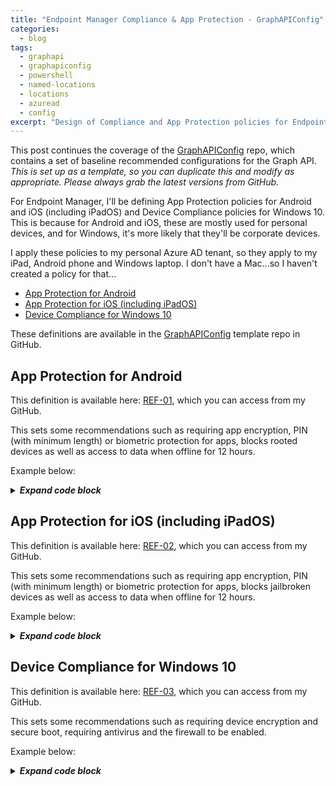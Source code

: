```yaml
---
title: "Endpoint Manager Compliance & App Protection - GraphAPIConfig"
categories:
  - blog
tags:
  - graphapi
  - graphapiconfig
  - powershell
  - named-locations
  - locations
  - azuread
  - config
excerpt: "Design of Compliance and App Protection policies for Endpoint Manager (Intune), that Conditional Access policies can then enforce..."
---
```

This post continues the coverage of the [GraphAPIConfig][GraphAPIConfig] repo, which contains a set of baseline recommended configurations for the Graph API. _This is set up as a template, so you can duplicate this and modify as appropriate. Please always grab the latest versions from GitHub._

For Endpoint Manager, I'll be defining App Protection policies for Android and iOS (including iPadOS) and Device Compliance policies for Windows 10. This is because for Android and iOS, these are mostly used for personal devices, and for Windows, it's more likely that they'll be corporate devices.

I apply these policies to my personal Azure AD tenant, so they apply to my iPad, Android phone and Windows laptop. I don't have a Mac...so I haven't created a policy for that...

- [App Protection for Android](#app-protection-for-android)
- [App Protection for iOS (including iPadOS)](#app-protection-for-ios-including-ipados)
- [Device Compliance for Windows 10](#device-compliance-for-windows-10)

These definitions are available in the [GraphAPIConfig][GraphAPIConfig] template repo in GitHub.

## App Protection for Android
This definition is available here: [REF-01][em-ref1], which you can access from my GitHub.

This sets some recommendations such as requiring app encryption, PIN (with minimum length) or biometric protection for apps, blocks rooted devices as well as access to data when offline for 12 hours.

Example below:

<details>
  <summary><em><strong>Expand code block</strong></em></summary>

```json
{
    "SVC":  null,
    "REF":  null,
    "ENV":  null,
    "allowedAndroidDeviceManufacturers":  null,
    "allowedAndroidDeviceModels":  [

                                   ],
    "allowedDataIngestionLocations":  [
                                          "oneDriveForBusiness",
                                          "sharePoint",
                                          "camera"
                                      ],
    "allowedDataStorageLocations":  [

                                    ],
    "allowedInboundDataTransferSources":  "allApps",
    "allowedOutboundClipboardSharingExceptionLength":  0,
    "allowedOutboundClipboardSharingLevel":  "allApps",
    "allowedOutboundDataTransferDestinations":  "allApps",
    "appActionIfAndroidDeviceManufacturerNotAllowed":  "block",
    "appActionIfAndroidDeviceModelNotAllowed":  "block",
    "appActionIfAndroidSafetyNetAppsVerificationFailed":  "block",
    "appActionIfAndroidSafetyNetDeviceAttestationFailed":  "block",
    "appActionIfDeviceComplianceRequired":  "block",
    "appActionIfDeviceLockNotSet":  "block",
    "appActionIfMaximumPinRetriesExceeded":  "block",
    "appActionIfUnableToAuthenticateUser":  null,
    "approvedKeyboards":  [

                          ],
    "biometricAuthenticationBlocked":  false,
    "blockAfterCompanyPortalUpdateDeferralInDays":  0,
    "blockDataIngestionIntoOrganizationDocuments":  false,
    "contactSyncBlocked":  false,
    "createdDateTime":  "2021-04-08T14:17:18.1393133Z",
    "customBrowserDisplayName":  "",
    "customBrowserPackageId":  "",
    "customDialerAppDisplayName":  "",
    "customDialerAppPackageId":  "",
    "dataBackupBlocked":  false,
    "deployedAppCount":  0,
    "description":  "",
    "deviceComplianceRequired":  true,
    "deviceLockRequired":  false,
    "dialerRestrictionLevel":  "allApps",
    "disableAppEncryptionIfDeviceEncryptionIsEnabled":  false,
    "disableAppPinIfDevicePinIsSet":  false,
    "displayName":  "EM: Public App Protection for Android",
    "encryptAppData":  true,
    "exemptedAppPackages":  [

                            ],
    "fingerprintBlocked":  false,
    "id":  "T_992343b3-1e73-4359-b80e-dc8f30559d3b",
    "isAssigned":  false,
    "keyboardsRestricted":  false,
    "lastModifiedDateTime":  "2021-04-08T14:17:18.1393133Z",
    "managedBrowser":  "notConfigured",
    "managedBrowserToOpenLinksRequired":  false,
    "maximumAllowedDeviceThreatLevel":  "notConfigured",
    "maximumPinRetries":  5,
    "maximumRequiredOsVersion":  null,
    "maximumWarningOsVersion":  null,
    "maximumWipeOsVersion":  null,
    "minimumPinLength":  6,
    "minimumRequiredAppVersion":  null,
    "minimumRequiredCompanyPortalVersion":  null,
    "minimumRequiredOsVersion":  null,
    "minimumRequiredPatchVersion":  "0000-00-00",
    "minimumWarningAppVersion":  null,
    "minimumWarningCompanyPortalVersion":  null,
    "minimumWarningOsVersion":  null,
    "minimumWarningPatchVersion":  "0000-00-00",
    "minimumWipeAppVersion":  null,
    "minimumWipeCompanyPortalVersion":  null,
    "minimumWipeOsVersion":  null,
    "minimumWipePatchVersion":  "0000-00-00",
    "mobileThreatDefenseRemediationAction":  "block",
    "notificationRestriction":  "allow",
    "organizationalCredentialsRequired":  false,
    "periodBeforePinReset":  "PT0S",
    "periodOfflineBeforeAccessCheck":  "PT12H",
    "periodOfflineBeforeWipeIsEnforced":  "P90D",
    "periodOnlineBeforeAccessCheck":  "PT30M",
    "pinCharacterSet":  "numeric",
    "pinRequired":  true,
    "pinRequiredInsteadOfBiometricTimeout":  null,
    "previousPinBlockCount":  0,
    "printBlocked":  false,
    "requiredAndroidSafetyNetAppsVerificationType":  "none",
    "requiredAndroidSafetyNetDeviceAttestationType":  "none",
    "requiredAndroidSafetyNetEvaluationType":  "basic",
    "roleScopeTagIds":  [
                            "0"
                        ],
    "saveAsBlocked":  false,
    "screenCaptureBlocked":  false,
    "simplePinBlocked":  false,
    "targetedAppManagementLevels":  "unspecified",
    "version":  "\"c38a2c92-686a-407c-8b08-b8300ea42607\"",
    "warnAfterCompanyPortalUpdateDeferralInDays":  0,
    "wipeAfterCompanyPortalUpdateDeferralInDays":  0
}
```

</details>

## App Protection for iOS (including iPadOS)
This definition is available here: [REF-02][em-ref2], which you can access from my GitHub.

This sets some recommendations such as requiring app encryption, PIN (with minimum length) or biometric protection for apps, blocks jailbroken devices as well as access to data when offline for 12 hours.

Example below:

<details>
  <summary><em><strong>Expand code block</strong></em></summary>

```json
{
    "SVC":  null,
    "REF":  "02",
    "ENV":  "P",
    "@odata.context":  "https://graph.microsoft.com/beta/$metadata#deviceAppManagement/managedAppPolicies/$entity",
    "@odata.type":  "#microsoft.graph.iosManagedAppProtection",
    "allowedDataIngestionLocations":  [
                                          "oneDriveForBusiness",
                                          "sharePoint",
                                          "camera"
                                      ],
    "allowedDataStorageLocations":  [

                                    ],
    "allowedInboundDataTransferSources":  "allApps",
    "allowedIosDeviceModels":  null,
    "allowedOutboundClipboardSharingExceptionLength":  0,
    "allowedOutboundClipboardSharingLevel":  "allApps",
    "allowedOutboundDataTransferDestinations":  "allApps",
    "appActionIfDeviceComplianceRequired":  "block",
    "appActionIfIosDeviceModelNotAllowed":  "block",
    "appActionIfMaximumPinRetriesExceeded":  "block",
    "appActionIfUnableToAuthenticateUser":  null,
    "appDataEncryptionType":  "whenDeviceLocked",
    "blockDataIngestionIntoOrganizationDocuments":  false,
    "contactSyncBlocked":  false,
    "createdDateTime":  "2021-04-08T17:01:06.5512908Z",
    "customBrowserProtocol":  "",
    "customDialerAppProtocol":  "",
    "dataBackupBlocked":  false,
    "deployedAppCount":  0,
    "description":  "",
    "deviceComplianceRequired":  true,
    "dialerRestrictionLevel":  "allApps",
    "disableAppPinIfDevicePinIsSet":  true,
    "disableProtectionOfManagedOutboundOpenInData":  false,
    "displayName":  "REF-02;ENV-P;VER-02; App Protection for iOS",
    "exemptedAppProtocols":  [
                                 {
                                     "name":  "Default",
                                     "value":  "skype;app-settings;calshow;itms;itmss;itms-apps;itms-appss;itms-services;"
                                 }
                             ],
    "faceIdBlocked":  false,
    "filterOpenInToOnlyManagedApps":  false,
    "fingerprintBlocked":  false,
    "id":  "T_69e55462-5715-4b41-9128-4b67a76d4c64",
    "isAssigned":  false,
    "lastModifiedDateTime":  "2021-04-08T17:01:06Z",
    "managedBrowser":  "notConfigured",
    "managedBrowserToOpenLinksRequired":  false,
    "maximumAllowedDeviceThreatLevel":  "notConfigured",
    "maximumPinRetries":  5,
    "maximumRequiredOsVersion":  null,
    "maximumWarningOsVersion":  null,
    "maximumWipeOsVersion":  null,
    "minimumPinLength":  6,
    "minimumRequiredAppVersion":  null,
    "minimumRequiredOsVersion":  null,
    "minimumRequiredSdkVersion":  null,
    "minimumWarningAppVersion":  null,
    "minimumWarningOsVersion":  null,
    "minimumWipeAppVersion":  null,
    "minimumWipeOsVersion":  null,
    "minimumWipeSdkVersion":  null,
    "mobileThreatDefenseRemediationAction":  "block",
    "notificationRestriction":  "allow",
    "organizationalCredentialsRequired":  false,
    "periodBeforePinReset":  "PT0S",
    "periodOfflineBeforeAccessCheck":  "PT12H",
    "periodOfflineBeforeWipeIsEnforced":  "P90D",
    "periodOnlineBeforeAccessCheck":  "PT30M",
    "pinCharacterSet":  "numeric",
    "pinRequired":  true,
    "pinRequiredInsteadOfBiometricTimeout":  null,
    "previousPinBlockCount":  0,
    "printBlocked":  false,
    "protectInboundDataFromUnknownSources":  false,
    "roleScopeTagIds":  [
                            "0"
                        ],
    "saveAsBlocked":  false,
    "simplePinBlocked":  false,
    "targetedAppManagementLevels":  "unspecified",
    "thirdPartyKeyboardsBlocked":  false,
    "version":  "\"ca39e994-db9a-482f-a4de-7a6d3f069de2\""
}
```

</details>

## Device Compliance for Windows 10
This definition is available here: [REF-03][em-ref3], which you can access from my GitHub.

This sets some recommendations such as requiring device encryption and secure boot, requiring antivirus and the firewall to be enabled.

Example below:

<details>
  <summary><em><strong>Expand code block</strong></em></summary>

```json
{{
    "SVC": null,
    "REF": "03",
    "ENV": "P",
    "@odata.type": "#microsoft.graph.windows10CompliancePolicy",
    "roleScopeTagIds": [
        "0"
    ],
    "id": "e8c8b379-af43-4c5c-8df0-a72b7276148d",
    "createdDateTime": "2020-07-07T15:08:20.0938467Z",
    "description": null,
    "lastModifiedDateTime": "2020-11-01T13:56:55.5928833Z",
    "displayName": "REF-03;ENV-P;VER-02; Device Compliance for Windows 10",
    "version": 6,
    "passwordRequired": true,
    "passwordBlockSimple": true,
    "passwordRequiredToUnlockFromIdle": false,
    "passwordMinutesOfInactivityBeforeLock": 15,
    "passwordExpirationDays": null,
    "passwordMinimumLength": 6,
    "passwordMinimumCharacterSetCount": null,
    "passwordRequiredType": "deviceDefault",
    "passwordPreviousPasswordBlockCount": null,
    "requireHealthyDeviceReport": false,
    "osMinimumVersion": null,
    "osMaximumVersion": null,
    "mobileOsMinimumVersion": null,
    "mobileOsMaximumVersion": null,
    "earlyLaunchAntiMalwareDriverEnabled": false,
    "bitLockerEnabled": true,
    "secureBootEnabled": true,
    "codeIntegrityEnabled": false,
    "storageRequireEncryption": true,
    "activeFirewallRequired": true,
    "defenderEnabled": true,
    "defenderVersion": null,
    "signatureOutOfDate": true,
    "rtpEnabled": true,
    "antivirusRequired": true,
    "antiSpywareRequired": true,
    "deviceThreatProtectionEnabled": false,
    "deviceThreatProtectionRequiredSecurityLevel": "unavailable",
    "configurationManagerComplianceRequired": false,
    "tpmRequired": true,
    "deviceCompliancePolicyScript": null,
    "validOperatingSystemBuildRanges": []
}
```

</details>

[em-ref1]: https://github.com/wesley-trust/GraphAPIConfig/blob/main/EndpointManager/AppManagement/Policies/ENV-P/REF-01%3BENV-P%3BVER-02%3B%20App%20Protection%20for%20Android.json
[em-ref2]: https://github.com/wesley-trust/GraphAPIConfig/blob/main/EndpointManager/AppManagement/Policies/ENV-P/REF-02%3BENV-P%3BVER-02%3B%20App%20Protection%20for%20iOS.json
[em-ref3]: https://github.com/wesley-trust/GraphAPIConfig/blob/main/EndpointManager/DeviceManagement/Policies/ENV-P/REF-03%3BENV-P%3BVER-02%3B%20Device%20Compliance%20for%20Windows%2010.json
[GraphAPIConfig]: https://github.com/wesley-trust/GraphAPIConfig